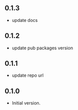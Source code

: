 ## 0.1.3
- update docs
  
## 0.1.2
- update pub packages version
  
## 0.1.1
- update repo url

## 0.1.0
- Initial version.
